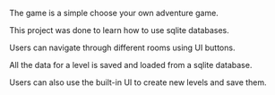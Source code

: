 The game is a simple choose your own adventure game.

This project was done to learn how to use sqlite databases.

Users can navigate through different rooms using UI buttons.

All the data for a level is saved and loaded from a sqlite database.

Users can also use the built-in UI to create new levels and save them.
